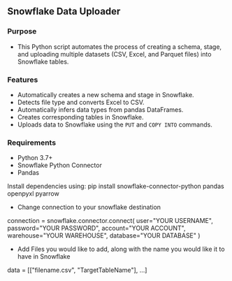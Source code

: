 ## Snowflake Data Uploader

### Purpose
- This Python script automates the process of creating a schema, stage, and uploading multiple datasets (CSV, Excel, and Parquet files) into Snowflake tables.

### Features

- Automatically creates a new schema and stage in Snowflake.
- Detects file type and converts Excel to CSV.
- Automatically infers data types from pandas DataFrames.
- Creates corresponding tables in Snowflake.
- Uploads data to Snowflake using the `PUT` and `COPY INTO` commands.

### Requirements

- Python 3.7+
- Snowflake Python Connector
- Pandas

Install dependencies using:
pip install snowflake-connector-python pandas openpyxl pyarrow

- Change connection to your snowflake destination

connection = snowflake.connector.connect(
    user="YOUR USERNAME",
    password="YOUR PASSWORD",
    account="YOUR ACCOUNT",
    warehouse="YOUR WAREHOUSE",
    database="YOUR DATABASE"
)

- Add Files you would like to add, along with the name you would like it to have in Snowflake

data = [["filename.csv", "TargetTableName"], ...]
